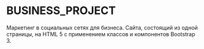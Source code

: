 # BUSINESS_PROJECT
Маркетинг в социальных сетях для бизнеса.
Сайта, состоящий из одной страницы, на HTML 5 с применением классов и компонентов Bootstrap 3.
